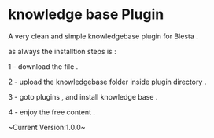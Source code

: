 knowledge base Plugin
======================

A very clean and simple knowledgebase plugin for Blesta . 

as always the installtion steps is :

1 - download the file .

2 - upload the knowledgebase folder inside plugin directory .

3 - goto plugins , and install knowledge base .

4 - enjoy the free content .

~Current Version:1.0.0~
